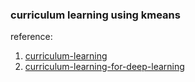 
### curriculum learning using kmeans
reference:  
1. [curriculum-learning]()
2. [curriculum-learning-for-deep-learning](https://github.com/peace195/curriculum-learning-for-deep-learning)
